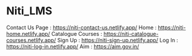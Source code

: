 # Niti_LMS

Contact Us Page : https://niti-contact-us.netlify.app/
Home : https://niti-home.netlify.app/
Catalogue Courses : https://niti-catalogue-courses.netlify.app/
Sign Up : https://niti-sign-up.netlify.app/
Log In : https://niti-log-in.netlify.app/
Aim : https://aim.gov.in/
